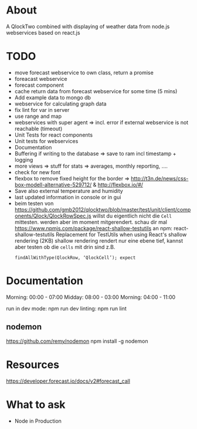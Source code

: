 # About
A QlockTwo combined with displaying of weather data from node.js webservices based on react.js

# TODO
- move forecast webservice to own class, return a promise
- foreacast webservice
- forecast component
- cache return data from forecast webservice for some time (5 mins)
- Add example data to mongo db
- webservice for calculating graph data
- fix lint for var in server
- use range and map
- webservices with super agent => incl. error if external webservice is not reachable (timeout)
- Unit Tests for react components
- Unit tests for webservices
- Documentation
- Buffering if writing to the database => save to ram incl timestamp + logging
- more views => stuff for stats => averages, monthly reporting, ....
- check for new font
- flexbox to remove fixed height for the border => http://t3n.de/news/css-box-modell-alternative-529712/ & http://flexbox.io/#/
- Save also external temperature and humidity
- last updated information in console or in gui
- beim testen von https://github.com/gmb2012/qlocktwo/blob/master/test/unit/client/components/Qlock/QlockRowSpec.js willst du eigentlich nicht die `Cell` mittesten. werden aber im moment mitgerendert. schau dir mal https://www.npmjs.com/package/react-shallow-testutils an
  npm: react-shallow-testutils
  Replacement for TestUtils when using React's shallow rendering (2KB)
  shallow rendering rendert nur eine ebene tief, kannst aber testen ob die `cells` mit drin sind
  z.B.
  ```
  findAllWithType(QlockRow, ‘QlockCell’); expect

# Documentation
Morning: 00:00 - 07:00
Midday: 08:00 - 03:00
Morning: 04:00 - 11:00

run in dev mode: npm run dev
linting: npm run lint

## nodemon
https://github.com/remy/nodemon
npm install -g nodemon

# Resources
https://developer.forecast.io/docs/v2#forecast_call

# What to ask
- Node in Production